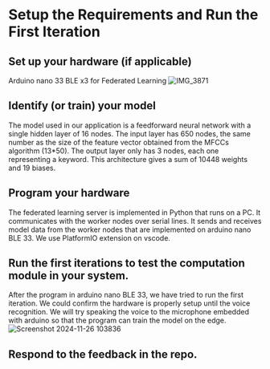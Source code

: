 # Setup the Requirements and Run the First Iteration

## Set up your hardware (if applicable)
Arduino nano 33 BLE x3 for Federated Learning
![IMG_3871](https://github.com/user-attachments/assets/e6b79a45-91d3-497f-99d3-47745fa2a288)

## Identify (or train) your model 
The model used in our application is a feedforward neural network with a single hidden layer of 16 nodes. The input layer has 650 nodes, the same number as the size of the feature vector obtained from the MFCCs algorithm (13*50). The output layer only has 3 nodes, each one representing a keyword. This architecture gives a sum of 10448 weights and 19 biases.

## Program your hardware
The federated learning server is implemented in Python that runs on a PC. It communicates with the worker nodes over serial lines. It sends and receives model data from the worker nodes that are implemented on arduino nano BLE 33. We use PlatformIO extension on vscode.

## Run the first iterations to test the computation module in your system.
After the program in arduino nano BLE 33, we have tried to run the first iteration. We could confirm the hardware is properly setup until the voice recognition. We will try speaking the voice to the microphone embedded with arduino so that the program can train the model on the edge. 
![Screenshot 2024-11-26 103836](https://github.com/user-attachments/assets/6c069bf4-f8f3-4c7f-b42d-5ad64f16ebd1)


## Respond to the feedback in the repo.
